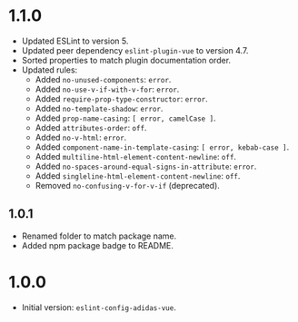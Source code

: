 # 1.1.0

- Updated ESLint to version 5.
- Updated peer dependency `eslint-plugin-vue` to version 4.7.
- Sorted properties to match plugin documentation order.
- Updated rules:
  - Added `no-unused-components`: `error`.
  - Added `no-use-v-if-with-v-for`: `error`.
  - Added `require-prop-type-constructor`: `error`.
  - Added `no-template-shadow`: `error`.
  - Added `prop-name-casing`: `[ error, camelCase ]`.
  - Added `attributes-order`: `off`.
  - Added `no-v-html`: `error`.
  - Added `component-name-in-template-casing`: `[ error, kebab-case ]`.
  - Added `multiline-html-element-content-newline`: `off`.
  - Added `no-spaces-around-equal-signs-in-attribute`: `error`.
  - Added `singleline-html-element-content-newline`: `off`.
  - Removed `no-confusing-v-for-v-if` (deprecated).

## 1.0.1

- Renamed folder to match package name.
- Added npm package badge to README.

# 1.0.0

- Initial version: `eslint-config-adidas-vue`.
